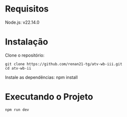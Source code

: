 # Requisitos

Node.js: v22.14.0

# Instalação

Clone o repositório:

    git clone https://github.com/renan21-tg/atv-wb-iii.git
    cd atv-wb-ii

Instale as dependências:
    npm install

# Executando o Projeto

    npm run dev

